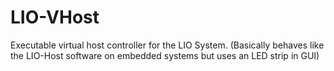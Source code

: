 # LIO-VHost

Executable virtual host controller for the LIO System. (Basically behaves like the LIO-Host software on embedded systems but uses an LED strip in GUI)